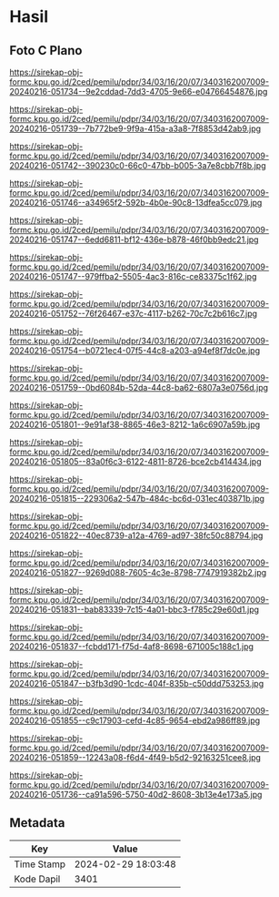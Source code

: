 # Hasil

## Foto C Plano

https://sirekap-obj-formc.kpu.go.id/2ced/pemilu/pdpr/34/03/16/20/07/3403162007009-20240216-051734--9e2cddad-7dd3-4705-9e66-e04766454876.jpg

https://sirekap-obj-formc.kpu.go.id/2ced/pemilu/pdpr/34/03/16/20/07/3403162007009-20240216-051739--7b772be9-9f9a-415a-a3a8-7f8853d42ab9.jpg

https://sirekap-obj-formc.kpu.go.id/2ced/pemilu/pdpr/34/03/16/20/07/3403162007009-20240216-051742--390230c0-66c0-47bb-b005-3a7e8cbb7f8b.jpg

https://sirekap-obj-formc.kpu.go.id/2ced/pemilu/pdpr/34/03/16/20/07/3403162007009-20240216-051746--a34965f2-592b-4b0e-90c8-13dfea5cc079.jpg

https://sirekap-obj-formc.kpu.go.id/2ced/pemilu/pdpr/34/03/16/20/07/3403162007009-20240216-051747--6edd6811-bf12-436e-b878-46f0bb9edc21.jpg

https://sirekap-obj-formc.kpu.go.id/2ced/pemilu/pdpr/34/03/16/20/07/3403162007009-20240216-051747--979ffba2-5505-4ac3-816c-ce83375c1f62.jpg

https://sirekap-obj-formc.kpu.go.id/2ced/pemilu/pdpr/34/03/16/20/07/3403162007009-20240216-051752--76f26467-e37c-4117-b262-70c7c2b616c7.jpg

https://sirekap-obj-formc.kpu.go.id/2ced/pemilu/pdpr/34/03/16/20/07/3403162007009-20240216-051754--b0721ec4-07f5-44c8-a203-a94ef8f7dc0e.jpg

https://sirekap-obj-formc.kpu.go.id/2ced/pemilu/pdpr/34/03/16/20/07/3403162007009-20240216-051759--0bd6084b-52da-44c8-ba62-6807a3e0756d.jpg

https://sirekap-obj-formc.kpu.go.id/2ced/pemilu/pdpr/34/03/16/20/07/3403162007009-20240216-051801--9e91af38-8865-46e3-8212-1a6c6907a59b.jpg

https://sirekap-obj-formc.kpu.go.id/2ced/pemilu/pdpr/34/03/16/20/07/3403162007009-20240216-051805--83a0f6c3-6122-4811-8726-bce2cb414434.jpg

https://sirekap-obj-formc.kpu.go.id/2ced/pemilu/pdpr/34/03/16/20/07/3403162007009-20240216-051815--229306a2-547b-484c-bc6d-031ec403871b.jpg

https://sirekap-obj-formc.kpu.go.id/2ced/pemilu/pdpr/34/03/16/20/07/3403162007009-20240216-051822--40ec8739-a12a-4769-ad97-38fc50c88794.jpg

https://sirekap-obj-formc.kpu.go.id/2ced/pemilu/pdpr/34/03/16/20/07/3403162007009-20240216-051827--9269d088-7605-4c3e-8798-7747919382b2.jpg

https://sirekap-obj-formc.kpu.go.id/2ced/pemilu/pdpr/34/03/16/20/07/3403162007009-20240216-051831--bab83339-7c15-4a01-bbc3-f785c29e60d1.jpg

https://sirekap-obj-formc.kpu.go.id/2ced/pemilu/pdpr/34/03/16/20/07/3403162007009-20240216-051837--fcbdd171-f75d-4af8-8698-671005c188c1.jpg

https://sirekap-obj-formc.kpu.go.id/2ced/pemilu/pdpr/34/03/16/20/07/3403162007009-20240216-051847--b3fb3d90-1cdc-404f-835b-c50ddd753253.jpg

https://sirekap-obj-formc.kpu.go.id/2ced/pemilu/pdpr/34/03/16/20/07/3403162007009-20240216-051855--c9c17903-cefd-4c85-9654-ebd2a986ff89.jpg

https://sirekap-obj-formc.kpu.go.id/2ced/pemilu/pdpr/34/03/16/20/07/3403162007009-20240216-051859--12243a08-f6d4-4f49-b5d2-92163251cee8.jpg

https://sirekap-obj-formc.kpu.go.id/2ced/pemilu/pdpr/34/03/16/20/07/3403162007009-20240216-051736--ca91a596-5750-40d2-8608-3b13e4e173a5.jpg


## Metadata

| Key        | Value               |
| ---------- | ------------------- |
| Time Stamp | 2024-02-29 18:03:48 |
| Kode Dapil | 3401                |



